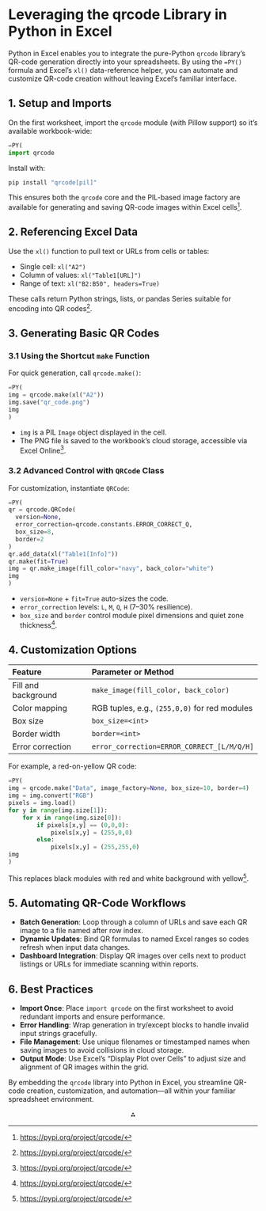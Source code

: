 # Leveraging the qrcode Library in Python in Excel

Python in Excel enables you to integrate the pure-Python `qrcode` library’s QR-code generation directly into your spreadsheets. By using the `=PY()` formula and Excel’s `xl()` data-reference helper, you can automate and customize QR-code creation without leaving Excel’s familiar interface.

## 1. Setup and Imports

On the first worksheet, import the `qrcode` module (with Pillow support) so it’s available workbook-wide:

```python
=PY(
import qrcode
```

Install with:

```bash
pip install "qrcode[pil]"
```

This ensures both the `qrcode` core and the PIL-based image factory are available for generating and saving QR-code images within Excel cells[^32_1].

## 2. Referencing Excel Data

Use the `xl()` function to pull text or URLs from cells or tables:

- Single cell: `xl("A2")`
- Column of values: `xl("Table1[URL]")`
- Range of text: `xl("B2:B50", headers=True)`

These calls return Python strings, lists, or pandas Series suitable for encoding into QR codes[^32_1].

## 3. Generating Basic QR Codes

### 3.1 Using the Shortcut `make` Function

For quick generation, call `qrcode.make()`:

```python
=PY(
img = qrcode.make(xl("A2"))
img.save("qr_code.png")
img
)
```

- `img` is a PIL `Image` object displayed in the cell.
- The PNG file is saved to the workbook’s cloud storage, accessible via Excel Online[^32_1].


### 3.2 Advanced Control with `QRCode` Class

For customization, instantiate `QRCode`:

```python
=PY(
qr = qrcode.QRCode(
  version=None,
  error_correction=qrcode.constants.ERROR_CORRECT_Q,
  box_size=8,
  border=2
)
qr.add_data(xl("Table1[Info]"))
qr.make(fit=True)
img = qr.make_image(fill_color="navy", back_color="white")
img
)
```

- `version=None` + `fit=True` auto-sizes the code.
- `error_correction` levels: `L`, `M`, `Q`, `H` (7–30% resilience).
- `box_size` and `border` control module pixel dimensions and quiet zone thickness[^32_1].


## 4. Customization Options

| Feature | Parameter or Method |
| :-- | :-- |
| Fill and background | `make_image(fill_color, back_color)` |
| Color mapping | RGB tuples, e.g., `(255,0,0)` for red modules |
| Box size | `box_size=<int>` |
| Border width | `border=<int>` |
| Error correction | `error_correction=ERROR_CORRECT_[L/M/Q/H]` |

For example, a red-on-yellow QR code:

```python
=PY(
img = qrcode.make("Data", image_factory=None, box_size=10, border=4)
img = img.convert("RGB")
pixels = img.load()
for y in range(img.size[1]):
    for x in range(img.size[0]):
        if pixels[x,y] == (0,0,0):
            pixels[x,y] = (255,0,0)
        else:
            pixels[x,y] = (255,255,0)
img
)
```

This replaces black modules with red and white background with yellow[^32_1].

## 5. Automating QR-Code Workflows

- **Batch Generation**: Loop through a column of URLs and save each QR image to a file named after row index.
- **Dynamic Updates**: Bind QR formulas to named Excel ranges so codes refresh when input data changes.
- **Dashboard Integration**: Display QR images over cells next to product listings or URLs for immediate scanning within reports.


## 6. Best Practices

- **Import Once**: Place `import qrcode` on the first worksheet to avoid redundant imports and ensure performance.
- **Error Handling**: Wrap generation in try/except blocks to handle invalid input strings gracefully.
- **File Management**: Use unique filenames or timestamped names when saving images to avoid collisions in cloud storage.
- **Output Mode**: Use Excel’s “Display Plot over Cells” to adjust size and alignment of QR images within the grid.

By embedding the `qrcode` library into Python in Excel, you streamline QR-code creation, customization, and automation—all within your familiar spreadsheet environment.

<div style="text-align: center">⁂</div>

[^32_1]: https://pypi.org/project/qrcode/
[^32_2]: https://segno.readthedocs.io/en/stable/comparison-qrcode-libs.html
[^32_3]: https://realpython.com/python-generate-qr-code/
[^32_4]: https://www.codedex.io/projects/generate-a-qr-code-with-python
[^32_5]: https://pypi.org/project/PyQRCode/
[^32_6]: https://www.twilio.com/en-us/blog/generate-qr-code-with-python
[^32_7]: https://medium.datadriveninvestor.com/unlocking-secrets-with-python-the-qr-code-adventure-4bcb4fc493d8?gi=80f4124030ab
[^32_8]: https://codeforgeek.com/creating-qr-codes-using-qrcode/
[^32_9]: https://realpython.com/lessons/generating-qr-codes/
[^32_10]: https://www.youtube.com/watch?v=i3yvPzp1vHE
